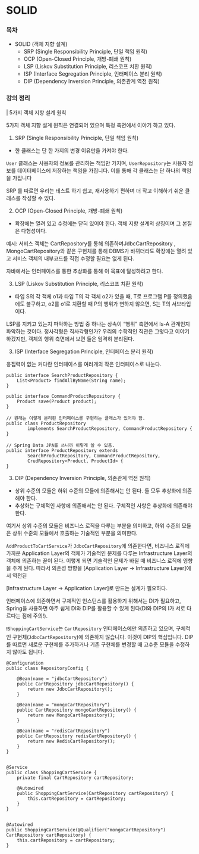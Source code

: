 # SOLID

### 목차

* SOLID (객체 지향 설계)
  * SRP (Single Responsibility Principle, 단일 책임 원칙)
  * OCP (Open-Closed Principle, 개방-폐쇄 원칙)
  * LSP (Liskov Substitution Principle, 리스코프 치환 원칙)
  * ISP (Interface Segregation Principle, 인터페이스 분리 원칙)
  * DIP (Dependency Inversion Principle, 의존관계 역전 원칙)

### 강의 정리

\| 5가지 객체 지향 설계 원칙&#x20;

5가지 객체 지향 설계 원칙은 연결되어 있으며 특정 측면에서 이야기 하고 있다.

1. SRP (Single Responsibility Principle, 단일 책임 원칙)

* 한 클래스는 단 한 가지의 변경 이유만을 가져야 한다.

`User` 클래스는 사용자의 정보를 관리하는 책임만 가지며, `UserRepository`는 사용자 정보를 데이터베이스에 저장하는 책임을 가집니다. 이를 통해 각 클래스는 단 하나의 책임을 가집니다

SRP 를 따르면 우리는 테스트 하기 쉽고, 재사용하기 편하며 더 작고 이해하기 쉬운 클래스를 작성할 수 있다.&#x20;

2. OCP (Open-Closed Principle, 개방-폐쇄 원칙)

* 확장에는 열려 있고 수정에는 닫혀 있어야 한다. 객체 지향 설계의 상징이며 그 본질은 다형성이다.&#x20;

예시: 서비스 객체는 CartRepository를 통해 의존하며JdbcCartRepository , MongoCartRepository와 같은   구현체를 통해 DBMS가 바뀌더라도 확장에는 열려  있고  서비스   객체의 내부코드를 직접 수정할 필요는 없게 된다.

자바에서는 인터페이스를 통한 추상화를 통해 이 목표에 달성하려고 한다.&#x20;

3. LSP (Liskov Substitution Principle, 리스코프 치환 원칙)

* 타입 S의 각 객체 o1과 타입 T의 각 객체 o2가 있을 때, T로 프로그램 P를 정의했음에도 불구하고, o2를 o1로 치환할 때 P의 행위가 변하지 않으면, S는 T의 서브타입이다.

LSP를 지키고 있는지 파악하는 방법 중 하나는 상속이 “행위” 측면에서 Is-A 관계인지 파악하는 것이다. 정사각형은 직사각형인가? 우리의 수학적인 직관은 그렇다고 이야기하겠지만, 객체의 행위 측면에서 보면 둘은 엄격히 분리된다.&#x20;

3. ISP (Interface Segregation Principle, 인터페이스 분리 원칙)

응집력이 없는 커다란 인터페이스를 여러개의 작은 인터페이스로 나눈다.

```
public interface SearchProductRepository {
    List<Product> findAllByName(String name);
}

public interface CommandProductRepository {
    Product save(Product product);
}

// 원래는 이렇게 분리된 인터페이스를 구현하는 클래스가 있어야 함.
public class ProductRepository
        implements SearchProductRepository, CommandProductRepository {
}

// Spring Data JPA를 쓰니까 이렇게 쓸 수 있음.
public interface ProductRepository extends
        SearchProductRepository, CommandProductRepository,
        CrudRepository<Product, ProductId> {
}
```

3. DIP (Dependency Inversion Principle, 의존관계 역전 원칙)

* 상위 수준의 모듈은 하위 수준의 모듈에 의존해서는 안 된다. 둘 모두 추상화에 의존해야 한다.
* 추상화는 구체적인 사항에 의존해서는 안 된다. 구체적인 사항은 추상화에 의존해야 한다.

여기서 상위 수준의 모듈은 비즈니스 로직을 다루는 부분을 의미하고, 하위 수준의 모듈은 상위 수준의 모듈에서 호출하는 기술적인 부분을 의미한다.

`AddProductToCartService`가 `JdbcCartRepository`에 의존한다면, 비즈니스 로직에 가까운 Application Layer의 객체가 기술적인 문제를 다루는 Infrastructure Layer의 객체에 의존하는 꼴이 된다. 이렇게 되면 기술적인 문제가 바뀔 때 비즈니스 로직에 영향을 주게 된다. 따라서 의존성 방향을 \[Application Layer → Infrastructure Layer]에서 역전된&#x20;

\[Infrastructure Layer → Application Layer]로 만드는 설계가 필요하다.

인터페이스에 의존하면서 구체적인 인스턴스를 활용하기 위해서는 DI가 필요하고, Spring을 사용하면 아주 쉽게 DI와 DIP를 활용할 수 있게 된다(DI와 DIP의 I가 서로 다르다는 점에 주의!).



`❗ShoppingCartService`는 `CartRepository` 인터페이스에만 의존하고 있으며, 구체적인 구현체(`JdbcCartRepository`)에 의존하지 않습니다. 이것이 DIP의 핵심입니다. DIP를 따르면 새로운 구현체를 추가하거나 기존 구현체를 변경할 때 고수준 모듈을 수정하지 않아도 됩니다.

```
@Configuration
public class RepositoryConfig {

    @Bean(name = "jdbcCartRepository")
    public CartRepository jdbcCartRepository() {
        return new JdbcCartRepository();
    }

    @Bean(name = "mongoCartRepository")
    public CartRepository mongoCartRepository() {
        return new MongoCartRepository();
    }

    @Bean(name = "redisCartRepository")
    public CartRepository redisCartRepository() {
        return new RedisCartRepository();
    }
}


@Service
public class ShoppingCartService {
    private final CartRepository cartRepository;

    @Autowired
    public ShoppingCartService(CartRepository cartRepository) {
        this.cartRepository = cartRepository;
    }
}


@Autowired
public ShoppingCartService(@Qualifier("mongoCartRepository") CartRepository cartRepository) {
    this.cartRepository = cartRepository;
}


```

